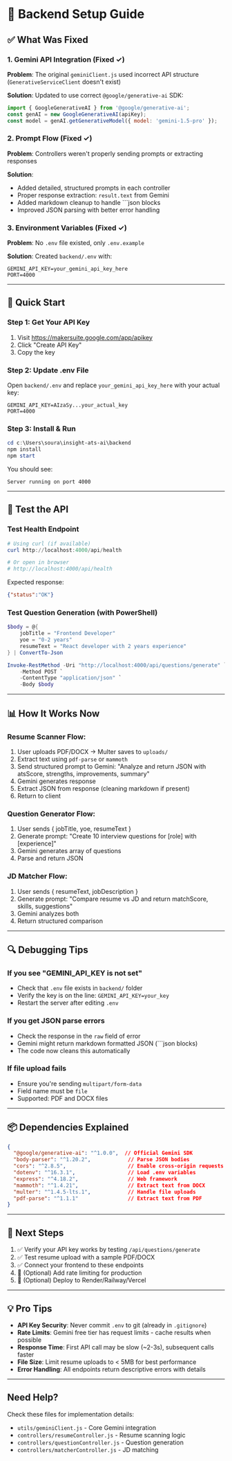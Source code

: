 # 🔧 Backend Setup Guide

## ✅ What Was Fixed

### 1. **Gemini API Integration** (Fixed ✓)
**Problem**: The original `geminiClient.js` used incorrect API structure (`GenerativeServiceClient` doesn't exist)

**Solution**: Updated to use correct `@google/generative-ai` SDK:
```javascript
import { GoogleGenerativeAI } from '@google/generative-ai';
const genAI = new GoogleGenerativeAI(apiKey);
const model = genAI.getGenerativeModel({ model: 'gemini-1.5-pro' });
```

### 2. **Prompt Flow** (Fixed ✓)
**Problem**: Controllers weren't properly sending prompts or extracting responses

**Solution**: 
- Added detailed, structured prompts in each controller
- Proper response extraction: `result.text` from Gemini
- Added markdown cleanup to handle ```json blocks
- Improved JSON parsing with better error handling

### 3. **Environment Variables** (Fixed ✓)
**Problem**: No `.env` file existed, only `.env.example`

**Solution**: Created `backend/.env` with:
```env
GEMINI_API_KEY=your_gemini_api_key_here
PORT=4000
```

---

## 🚀 Quick Start

### Step 1: Get Your API Key
1. Visit https://makersuite.google.com/app/apikey
2. Click "Create API Key"
3. Copy the key

### Step 2: Update .env File
Open `backend/.env` and replace `your_gemini_api_key_here` with your actual key:
```env
GEMINI_API_KEY=AIzaSy...your_actual_key
PORT=4000
```

### Step 3: Install & Run
```powershell
cd c:\Users\soura\insight-ats-ai\backend
npm install
npm start
```

You should see:
```
Server running on port 4000
```

---

## 🧪 Test the API

### Test Health Endpoint
```powershell
# Using curl (if available)
curl http://localhost:4000/api/health

# Or open in browser
# http://localhost:4000/api/health
```

Expected response:
```json
{"status":"OK"}
```

### Test Question Generation (with PowerShell)
```powershell
$body = @{
    jobTitle = "Frontend Developer"
    yoe = "0-2 years"
    resumeText = "React developer with 2 years experience"
} | ConvertTo-Json

Invoke-RestMethod -Uri "http://localhost:4000/api/questions/generate" `
    -Method POST `
    -ContentType "application/json" `
    -Body $body
```

---

## 📊 How It Works Now

### Resume Scanner Flow:
1. User uploads PDF/DOCX → Multer saves to `uploads/`
2. Extract text using `pdf-parse` or `mammoth`
3. Send structured prompt to Gemini: "Analyze and return JSON with atsScore, strengths, improvements, summary"
4. Gemini generates response
5. Extract JSON from response (cleaning markdown if present)
6. Return to client

### Question Generator Flow:
1. User sends { jobTitle, yoe, resumeText }
2. Generate prompt: "Create 10 interview questions for [role] with [experience]"
3. Gemini generates array of questions
4. Parse and return JSON

### JD Matcher Flow:
1. User sends { resumeText, jobDescription }
2. Generate prompt: "Compare resume vs JD and return matchScore, skills, suggestions"
3. Gemini analyzes both
4. Return structured comparison

---

## 🔍 Debugging Tips

### If you see "GEMINI_API_KEY is not set"
- Check that `.env` file exists in `backend/` folder
- Verify the key is on the line: `GEMINI_API_KEY=your_key`
- Restart the server after editing `.env`

### If you get JSON parse errors
- Check the response in the `raw` field of error
- Gemini might return markdown formatted JSON (```json blocks)
- The code now cleans this automatically

### If file upload fails
- Ensure you're sending `multipart/form-data`
- Field name must be `file`
- Supported: PDF and DOCX files

---

## 📦 Dependencies Explained

```json
{
  "@google/generative-ai": "^1.0.0",  // Official Gemini SDK
  "body-parser": "^1.20.2",            // Parse JSON bodies
  "cors": "^2.8.5",                    // Enable cross-origin requests
  "dotenv": "^16.3.1",                 // Load .env variables
  "express": "^4.18.2",                // Web framework
  "mammoth": "^1.4.21",                // Extract text from DOCX
  "multer": "^1.4.5-lts.1",            // Handle file uploads
  "pdf-parse": "^1.1.1"                // Extract text from PDF
}
```

---

## 🎯 Next Steps

1. ✅ Verify your API key works by testing `/api/questions/generate`
2. ✅ Test resume upload with a sample PDF/DOCX
3. ✅ Connect your frontend to these endpoints
4. 🔄 (Optional) Add rate limiting for production
5. 🔄 (Optional) Deploy to Render/Railway/Vercel

---

## 💡 Pro Tips

- **API Key Security**: Never commit `.env` to git (already in `.gitignore`)
- **Rate Limits**: Gemini free tier has request limits - cache results when possible
- **Response Time**: First API call may be slow (~2-3s), subsequent calls faster
- **File Size**: Limit resume uploads to < 5MB for best performance
- **Error Handling**: All endpoints return descriptive errors with details

---

## Need Help?

Check these files for implementation details:
- `utils/geminiClient.js` - Core Gemini integration
- `controllers/resumeController.js` - Resume scanning logic
- `controllers/questionController.js` - Question generation
- `controllers/matcherController.js` - JD matching
